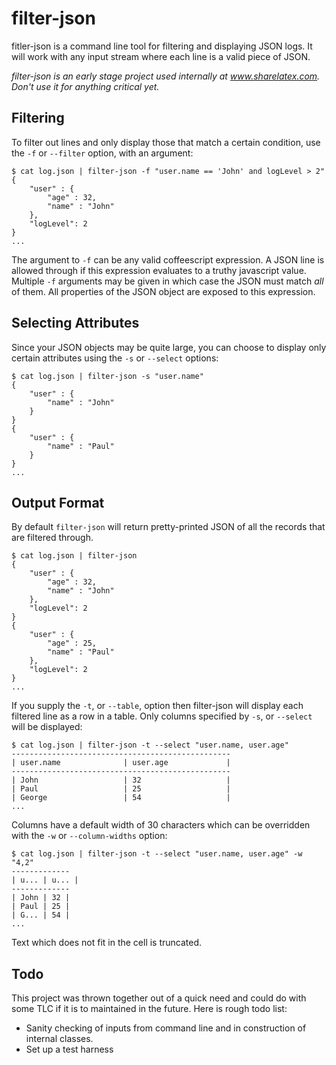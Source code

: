 filter-json
===========

fitler-json is a command line tool for filtering and displaying JSON logs. It
will work with any input stream where each line is a valid piece of JSON.

_filter-json is an early stage project used internally at www.sharelatex.com.
Don't use it for anything critical yet._

Filtering
---------

To filter out lines and only display those that match a certain condition, use
the `-f` or `--filter` option, with an argument:

    $ cat log.json | filter-json -f "user.name == 'John' and logLevel > 2"
    {
        "user" : {
            "age" : 32,
            "name" : "John"
        },
        "logLevel": 2
    }
    ...

The argument to `-f` can be any valid coffeescript expression. A JSON line is
allowed through if this expression evaluates to a truthy javascript value.
Multiple `-f` arguments may be given in which case the JSON must match _all_ of
them. All properties of the JSON object are exposed to this expression.

Selecting Attributes
--------------------

Since your JSON objects may be quite large, you can choose to display only
certain attributes using the `-s` or `--select` options:

    $ cat log.json | filter-json -s "user.name"
    {
        "user" : {
            "name" : "John"
        }
    }
    {
        "user" : {
            "name" : "Paul"
        }
    }
    ...      

Output Format
-------------

By default `filter-json` will return pretty-printed JSON of all the records that
are filtered through.

    $ cat log.json | filter-json
    {
        "user" : {
            "age" : 32,
            "name" : "John"
        },
        "logLevel": 2
    }
    {
        "user" : {
            "age" : 25,
            "name" : "Paul"
        },
        "logLevel": 2
    }
    ...      

If you supply the `-t`, or `--table`, option then filter-json will display each
filtered line as a row in a table. Only columns specified by `-s`, or `--select`
will be displayed:

    $ cat log.json | filter-json -t --select "user.name, user.age"
    -------------------------------------------------
    | user.name              | user.age             |
    -------------------------------------------------
    | John                   | 32                   |
    | Paul                   | 25                   |
    | George                 | 54                   |
    ...

Columns have a default width of 30 characters which can be overridden with the
`-w` or `--column-widths` option:

    $ cat log.json | filter-json -t --select "user.name, user.age" -w "4,2"
    -------------
    | u... | u... |
    -------------
    | John | 32 |
    | Paul | 25 |
    | G... | 54 |
    ...

Text which does not fit in the cell is truncated. 

Todo
----

This project was thrown together out of a quick need and could do with some TLC
if it is to maintained in the future. Here is rough todo list:

* Sanity checking of inputs from command line and in construction of internal
  classes.
* Set up a test harness

